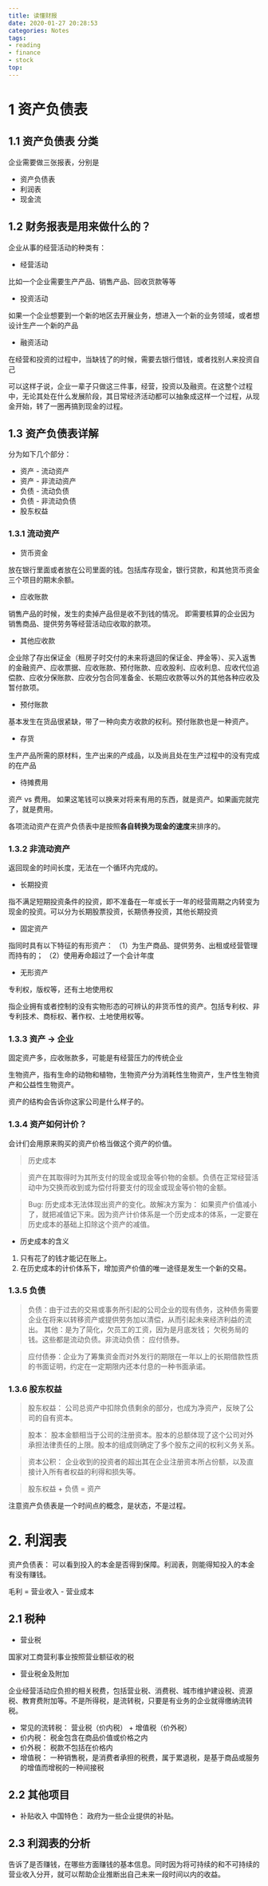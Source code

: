 ```yaml
---
title: 读懂财报
date: 2020-01-27 20:28:53
categories: Notes
tags: 
- reading 
- finance 
- stock
top:
---
```

# 1 资产负债表

## 1.1 资产负债表 分类
企业需要做三张报表，分别是
+ 资产负债表
+ 利润表
+ 现金流

## 1.2 财务报表是用来做什么的？ 

企业从事的经营活动的种类有：

+ 经营活动

比如一个企业需要生产产品、销售产品、回收货款等等

+ 投资活动

如果一个企业想要到一个新的地区去开展业务，想进入一个新的业务领域，或者想设计生产一个新的产品

+ 融资活动

在经营和投资的过程中，当缺钱了的时候，需要去银行借钱，或者找别人来投资自己

可以这样子说，企业一辈子只做这三件事，经营，投资以及融资。在这整个过程中，无论其处在什么发展阶段，其日常经济活动都可以抽象成这样一个过程，从现金开始，转了一圈再搞到现金的过程。

## 1.3 资产负债表详解

分为如下几个部分： 

+ 资产 - 流动资产
+ 资产 - 非流动资产
+ 负债 - 流动负债
+ 负债 - 非流动负债
+ 股东权益

### 1.3.1 流动资产

+ 货币资金

放在银行里面或者放在公司里面的钱。包括库存现金，银行贷款，和其他货币资金三个项目的期末余额。

+ 应收账款

销售产品的时候，发生的卖掉产品但是收不到钱的情况。
即需要核算的企业因为销售商品、提供劳务等经营活动应收取的款项。

+ 其他应收款

企业除了存出保证金（租房子时交付的未来将退回的保证金、押金等）、买入返售的金融资产、应收票据、应收账款、预付账款、应收股利、应收利息、应收代位追偿款、应收分保账款、应收分包合同准备金、长期应收款等以外的其他各种应收及暂付款项。

+ 预付账款

基本发生在货品很紧缺，带了一种向卖方收款的权利。预付账款也是一种资产。

+ 存货


生产产品所需的原材料，生产出来的产成品，以及尚且处在生产过程中的没有完成的在产品

+ 待摊费用

资产 vs 费用。 如果这笔钱可以换来对将来有用的东西，就是资产。如果画完就完了，就是费用。

各项流动资产在资产负债表中是按照**各自转换为现金的速度**来排序的。

### 1.3.2 非流动资产

返回现金的时间长度，无法在一个循环内完成的。

+ 长期投资

指不满足短期投资条件的投资，即不准备在一年或长于一年的经营周期之内转变为现金的投资。可以分为长期股票投资，长期债券投资，其他长期投资
+ 固定资产

指同时具有以下特征的有形资产： （1）为生产商品、提供劳务、出租或经营管理而持有的； （2）使用寿命超过了一个会计年度
+ 无形资产

专利权，版权等，还有土地使用权

指企业拥有或者控制的没有实物形态的可辨认的非货币性的资产。包括专利权、非专利技术、商标权、著作权、土地使用权等。

### 1.3.3 资产 -> 企业

 固定资产多，应收账款多，可能是有经营压力的传统企业
 
 生物资产，指有生命的动物和植物，生物资产分为消耗性生物资产，生产性生物资产和公益性生物资产。
 
 资产的结构会告诉你这家公司是什么样子的。 
 
 ### 1.3.4 资产如何计价？ 
 
 会计们会用原来购买的资产价格当做这个资产的价值。
 
 > 历史成本
 
 > 资产在其取得时为其所支付的现金或现金等价物的金额。负债在正常经营活动中为交换而收到或为偿付将要支付的现金或现金等价物的金额。
 
 > Bug: 历史成本无法体现出资产的变化。故解决方案为： 如果资产价值减小了，就把减值记下来。因为资产计价体系是一个历史成本的体系，一定要在历史成本的基础上扣除这个资产的减值。 
 
 
 + 历史成本的含义
 1. 只有花了的钱才能记在账上。
 2. 在历史成本的计价体系下，增加资产价值的唯一途径是发生一个新的交易。
 
### 1.3.5 负债
> 负债：由于过去的交易或事务所引起的公司企业的现有债务，这种债务需要企业在将来以转移资产或提供劳务加以清偿，从而引起未来经济利益的流出。
> 其他：是为了简化，欠员工的工资，因为是月底发钱； 欠税务局的钱。这些都是流动负债。非流动负债： 应付债券。

> 应付债券：企业为了筹集资金而对外发行的期限在一年以上的长期借款性质的书面证明，约定在一定期限内还本付息的一种书面承诺。

### 1.3.6 股东权益

> 股东权益： 公司总资产中扣除负债剩余的部分，也成为净资产，反映了公司的自有资本。

> 股本： 股本金额相当于公司的注册资本。股本的总额体现了这个公司对外承担法律责任的上限。股本的组成则确定了多个股东之间的权利义务关系。

> 资本公积： 企业收到的投资者的超出其在企业注册资本所占份额，以及直接计入所有者权益的利得和损失等。

> 股东权益 + 负债 = 资产

注意资产负债表是一个时间点的概念，是状态，不是过程。

# 2. 利润表
资产负债表： 可以看到投入的本金是否得到保障。利润表，则能得知投入的本金有没有赚钱。

毛利 = 营业收入 - 营业成本

## 2.1 税种

+ 营业税

国家对工商营利事业按照营业额征收的税

+ 营业税金及附加

企业经营活动应负担的相关税费，包括营业税、消费税、城市维护建设税、资源税、教育费附加等。不是所得税，是流转税，只要是有业务的企业就得缴纳流转税。

+ 常见的流转税： 营业税（价内税） + 增值税（价外税）
+ 价内税： 税金包含在商品价值或价格之内
+ 价外税： 税款不包括在价格内
+ 增值税： 一种销售税，是消费者承担的税费，属于累退税，是基于商品或服务的增值而增税的一种间接税

## 2.2 其他项目
+ 补贴收入
中国特色： 政府为一些企业提供的补贴。

## 2.3 利润表的分析

告诉了是否赚钱，在哪些方面赚钱的基本信息。同时因为将可持续的和不可持续的营业收入分开，就可以帮助企业推断出自己未来一段时间以内的收益。